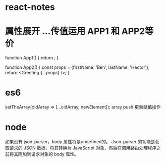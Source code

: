 # react-notes

# 属性展开  ...传值运用  APP1 和 APP2等价
function App1() {
  return <Greeting firstName="Ben" lastName="Hector" />;
}

function App2() {
  const props = {firstName: 'Ben', lastName: 'Hector'};
  return <Greeting {...props} />;
}

# es6
  setTheArray(oldArray => [...oldArray, newElement]);
  array push 更新赋值操作
# node
如果没有 json-parser，body 属性将是undefined的。 Json-parser 的功能是获取请求的 JSON 数据，将其转换为 JavaScript 对象，然后在调用路由处理程序之前将其附加到请求对象的 body 属性。

